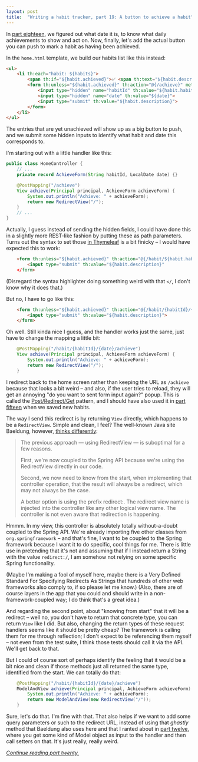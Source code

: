 ```yaml
---
layout: post
title:  "Writing a habit tracker, part 19: A button to achieve a habit"
---
```

In [part eighteen](/posts/2023-01-18-habit-tracker-getting-the-users-date), we figured out what date it is, to know what daily achievements to show and act on. Now, finally, let's add the actual button you can push to mark a habit as having been achieved.

In the `home.html` template, we build our habits list like this instead:

```html
<ul>
    <li th:each="habit: ${habits}">
        <span th:if="${habit.achieved}">✅ <span th:text="${habit.description}">Take a walk</span></span>
        <form th:unless="${habit.achieved}" th:action="@{/achieve}" method="post">
            <input type="hidden" name="habitId" th:value="${habit.habitId}">
            <input type="hidden" name="date" th:value="${date}">
            <input type="submit" th:value="${habit.description}">
        </form>
    </li>
</ul>
```

The entries that are yet unachieved will show up as a big button to push, and we submit some hidden inputs to identify what habit and date this corresponds to. 

I'm starting out with a little handler like this:

```java
public class HomeController {
    // ...
    private record AchieveForm(String habitId, LocalDate date) {}

    @PostMapping("/achieve")
    View achieve(Principal principal, AchieveForm achieveForm) {
        System.out.println("Achieve: " + achieveForm);
        return new RedirectView("/");
    }
    // ...
}
```

Actually, I guess instead of sending the hidden fields, I could have done this in a slightly more REST-like fashion by putting these as path parameters. Turns out the syntax to set those [in Thymeleaf](https://www.thymeleaf.org/doc/tutorials/3.0/usingthymeleaf.html#link-urls) is a bit finicky – I would have expected this to work: 

```html
    <form th:unless="${habit.achieved}" th:action="@{/habit/${habit.habitId}/${date}/achieve">
        <input type="submit" th:value="${habit.description}"
    </form>
```

(Disregard the syntax highlighter doing something weird with that `</`, I don't know why it does that.)


But no, I have to go like this:

```html
    <form th:unless="${habit.achieved}" th:action="@{/habit/{habitId}/{date}/achieve(habitId=${habit.habitId},date=${date})}" method="post">
        <input type="submit" th:value="${habit.description}">
    </form>
```

Oh well. Still kinda nice I guess, and the handler works just the same, just have to change the mapping a little bit:

```java
    @PostMapping("/habit/{habitId}/{date}/achieve")
    View achieve(Principal principal, AchieveForm achieveForm) {
        System.out.println("Achieve: " + achieveForm);
        return new RedirectView("/");
    }
```

I redirect back to the home screen rather than keeping the URL as `/achieve` because that looks a bit weird – and also, if the user tries to reload, they will get an annoying "do you want to sent form input again?" popup. This is called the [Post/Redirect/Get](https://en.wikipedia.org/wiki/Post/Redirect/Get) pattern, and I should have also used it in [part fifteen](/posts/2023-01-15-habit-tracker-add-new-habit) when we saved new habits. 

The way I send this redirect is by returning `View` directly, which happens to be a `RedirectView`. Simple and clean, I feel? The well-known Java site Baeldung, however, [thinks differently](https://www.baeldung.com/spring-redirect-and-forward):

> The previous approach — using RedirectView — is suboptimal for a few reasons.
> 
> First, we're now coupled to the Spring API because we're using the RedirectView directly in our code.
> 
> Second, we now need to know from the start, when implementing that controller operation, that the result will always be a redirect, which may not always be the case.
> 
> A better option is using the prefix redirect:. The redirect view name is injected into the controller like any other logical view name. The controller is not even aware that redirection is happening.

Hmmm. In my view, this controller is absolutely totally without-a-doubt coupled to the Spring API. We're already importing five other classes from `org.springframework` – and that's fine, I want to be coupled to the Spring framework because I want it to do specific, cool things for me.  There is little use in pretending that it's not and assuming that if I instead return a String with the value `redirect:/`, I am somehow not relying on some specific Spring functionality. 

(Maybe I'm making a fool of myself here, maybe there is a Very Defined Standard For Specifying Redirects As Strings that hundreds of other web frameworks also comply to, if so please let me know.) (Also, there are of course layers in the app that you could and should write in a non-framework-coupled way; I do think that's a great idea.)

And regarding the second point, about "knowing from start" that it will be a redirect – well no, you don't have to return that concrete type, you can return `View` like I did. But also, changing the return types of these request handlers seems like it should be pretty cheap? The framework is calling them for me through reflection; I don't expect to be referencing them myself – not even from the test suite, I think those tests should call it via the API. We'll get back to that. 

But I could of course sort of perhaps identify the feeling that it would be a bit nice and clean if those methods just all returned the same type, identified from the start. We can totally do that:

```java
    @PostMapping("/habit/{habitId}/{date}/achieve")
    ModelAndView achieve(Principal principal, AchieveForm achieveForm) {
        System.out.println("Achieve: " + achieveForm);
        return new ModelAndView(new RedirectView("/"));
    }
```

Sure, let's do that. I'm fine with that. That also helps if we want to add some query parameters or such to the redirect URL, instead of using that _ghastly_ method that Baeldung also uses here and that I ranted about in [part twelve](/posts/2023-01-12-habit-tracker-making-habits-page-work), where you get some kind of Model object as input to the handler and then call setters on that. It's just really, really weird.

_[Continue reading part twenty.](/posts/2023-01-20-habit-tracker-storing-the-achievement)_